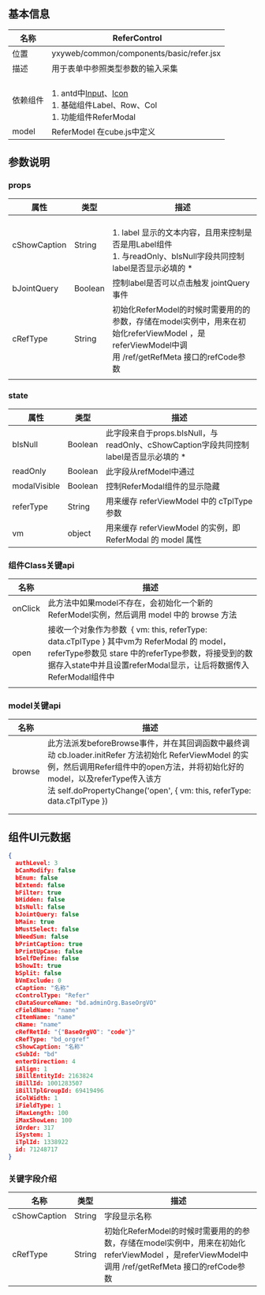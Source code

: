 <a name="9e5ffa06"></a>
## 基本信息
| 名称 |  ReferControl |
| --- | --- |
| 位置 | yxyweb/common/components/basic/refer.jsx |
| 描述 | 用于表单中参照类型参数的输入采集 |
| 依赖组件 | <br />1. antd中[Input]()、[Icon](https://ant.design/components/icon-cn/)<br />1. 基础组件Label、Row、Col<br />1. 功能组件ReferModal<br /> |
| model | ReferModel 在cube.js中定义 |

<a name="21f2fa80"></a>
## 参数说明
<a name="props"></a>
### props
| 属性 | 类型 | 描述 |
| --- | --- | --- |
| cShowCaption | String | <br />1. label 显示的文本内容，且用来控制是否是用Label组件<br />1. 与readOnly、bIsNull字段共同控制label是否显示必填的 *<br /> |
| bJointQuery | Boolean | 控制label是否可以点击触发 jointQuery事件 |
| cRefType | String | 初始化ReferModel的时候时需要用的的参数，存储在model实例中，用来在初始化referViewModel ，是referViewModel中调用 /ref/getRefMeta 接口的refCode参数 |
|  |  |  |

<a name="state"></a>
### state
| 属性 | 类型 | 描述 |
| --- | --- | --- |
| bIsNull | Boolean | 此字段来自于props.bIsNull，与readOnly、cShowCaption字段共同控制label是否显示必填的 * |
| readOnly | Boolean | 此字段从refModel中通过 |
| modalVisible | Boolean | 控制ReferModal组件的显示隐藏 |
| referType | String | 用来缓存 referViewModel 中的 cTplType 参数 |
| vm | object | 用来缓存 referViewModel 的实例，即 ReferModal 的 model 属性 |

<a name="a233bccd"></a>
### 组件Class关键api

| 名称 | 描述 |
| --- | --- |
| onClick | 此方法中如果model不存在，会初始化一个新的ReferModel实例，然后调用 model 中的 browse 方法 |
| open | 接收一个对象作为参数  { vm: this, referType: data.cTplType } 其中vm为 ReferModal 的 model，referType参数见 stare 中的referType参数，将接受到的数据存入state中并且设置referModal显示，让后将数据传入ReferModal组件中 |
|  |  |

<a name="486f7fc7"></a>
### model关键api
| 名称 | 描述 |
| --- | --- |
| browse | 此方法派发beforeBrowse事件，并在其回调函数中最终调动 cb.loader.initRefer 方法初始化 ReferViewModel 的实例，然后调用Refer组件中的open方法，并将初始化好的model，以及referType传入该方法 self.doPropertyChange('open', { vm: this, referType: data.cTplType }) |
|  |  |
|  |  |


<a name="924c9ad3"></a>
## 组件UI元数据

```json
{
  authLevel: 3
  bCanModify: false
  bEnum: false
  bExtend: false
  bFilter: true
  bHidden: false
  bIsNull: false
  bJointQuery: false
  bMain: true
  bMustSelect: false
  bNeedSum: false
  bPrintCaption: true
  bPrintUpCase: false
  bSelfDefine: false
  bShowIt: true
  bSplit: false
  bVmExclude: 0
  cCaption: "名称"
  cControlType: "Refer"
  cDataSourceName: "bd.adminOrg.BaseOrgVO"
  cFieldName: "name"
  cItemName: "name"
  cName: "name"
  cRefRetId: "{"BaseOrgVO": "code"}"
  cRefType: "bd_orgref"
  cShowCaption: "名称"
  cSubId: "bd"
  enterDirection: 4
  iAlign: 1
  iBillEntityId: 2163824
  iBillId: 1001283507
  iBillTplGroupId: 69419496
  iColWidth: 1
  iFieldType: 1
  iMaxLength: 100
  iMaxShowLen: 100
  iOrder: 317
  iSystem: 1
  iTplId: 1338922
  id: 71248717
}
```
<a name="34cdf6b7"></a>
### 关键字段介绍
| 名称 | 类型 | 描述 |
| --- | --- | --- |
| cShowCaption | String | 字段显示名称 |
| cRefType | String | 初始化ReferModel的时候时需要用的的参数，存储在model实例中，用来在初始化referViewModel ，是referViewModel中调用 /ref/getRefMeta 接口的refCode参数 |